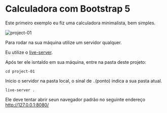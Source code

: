 # Calculadora com Bootstrap 5

Este primeiro exemplo eu fiz uma calculadora minimalista, bem simples.

![project-01](https://user-images.githubusercontent.com/1257048/100809618-44504180-3415-11eb-9e24-5277815958a1.png)

Para rodar na sua máquina utilize um servidor qualquer.

Eu utilize o [live-server](https://www.npmjs.com/package/live-server).

Após ter ele isntaldo em sua máquina, entre na pasta deste projeto:

    cd project-01

Inicio o servidor na pasta local, o sinal de `.`(ponto) indica a sua pasta atual.

    live-server .

Ele deve tentar abrir seun navegador padrão no seguinte endereço http://127.0.0.1:8080/

